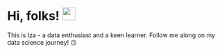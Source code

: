 # Hi, folks! <img src="https://raw.githubusercontent.com/MartinHeinz/MartinHeinz/master/wave.gif" width="30px">

This is Iza - a data enthusiast and a keen learner. Follow me along on my data science journey! :smirk:
